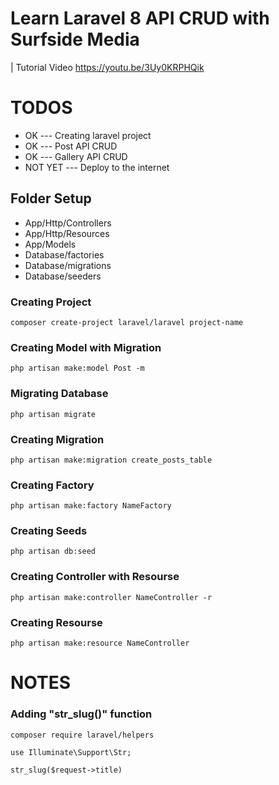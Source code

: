 # Learn Laravel 8 API CRUD with Surfside Media
| Tutorial Video https://youtu.be/3Uy0KRPHQik

# TODOS

<ul>
    <li>OK --- Creating laravel project</li>
    <li>OK --- Post API CRUD</li>
    <li>OK --- Gallery API CRUD</li>
    <li>NOT YET --- Deploy to the internet</li>
</ul>

## Folder Setup
<ul>
    <li>App/Http/Controllers</li>
    <li>App/Http/Resources</li>
    <li>App/Models</li>
    <li>Database/factories</li>
    <li>Database/migrations</li>
    <li>Database/seeders</li>
</ul>

### Creating Project
```
composer create-project laravel/laravel project-name
```

### Creating Model with Migration
```
php artisan make:model Post -m
```

### Migrating Database
```
php artisan migrate
```

### Creating Migration
```
php artisan make:migration create_posts_table
```

### Creating Factory
```
php artisan make:factory NameFactory
```

### Creating Seeds
```
php artisan db:seed
```

### Creating Controller with Resourse
```
php artisan make:controller NameController -r
```

### Creating Resourse
```
php artisan make:resource NameController
```

# NOTES
### Adding "str_slug()" function
```
composer require laravel/helpers

use Illuminate\Support\Str;

str_slug($request->title)
```
